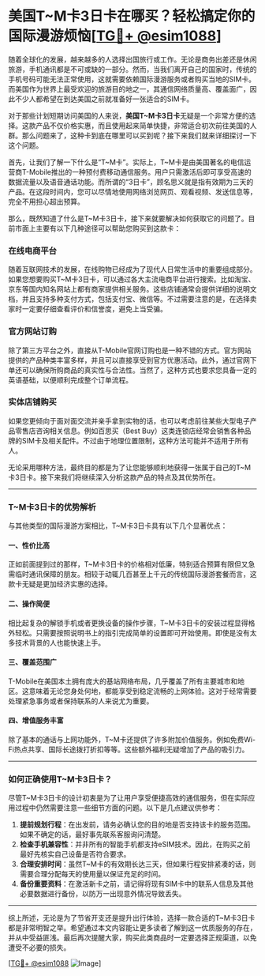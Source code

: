 # 美国T~M卡3日卡在哪买？轻松搞定你的国际漫游烦恼[[TG💪+ @esim1088](https://t.me/s/esim1088)]

随着全球化的发展，越来越多的人选择出国旅行或工作。无论是商务出差还是休闲旅游，手机通讯都是不可或缺的一部分。然而，当我们离开自己的国家时，传统的手机号码可能无法正常使用，这就需要依赖国际漫游服务或者购买当地的SIM卡。而美国作为世界上最受欢迎的旅游目的地之一，其通信网络质量高、覆盖面广，因此不少人都希望在到达美国之前就准备好一张适合的SIM卡。

对于那些计划短期访问美国的人来说，**美国T~M卡3日卡**无疑是一个非常方便的选择。这款产品不仅价格实惠，而且使用起来简单快捷，非常适合初次前往美国的人群。那么问题来了，这种卡到底在哪里可以买到呢？接下来我们就来详细探讨一下这个问题。

首先，让我们了解一下什么是“T~M卡”。实际上，T~M卡是由美国著名的电信运营商T-Mobile推出的一种预付费移动通信服务。用户只需激活后即可享受高速的数据流量以及语音通话功能。而所谓的“3日卡”，顾名思义就是指有效期为三天的产品。在这段时间内，您可以尽情地使用网络浏览网页、观看视频、发送信息等，完全不用担心超出预算。

那么，既然知道了什么是T~M卡3日卡，接下来就要解决如何获取它的问题了。目前市面上主要有以下几种途径可以帮助您购买到这款卡：

### 在线电商平台

随着互联网技术的发展，在线购物已经成为了现代人日常生活中的重要组成部分。如果您想要购买T~M卡3日卡，可以通过各大主流电商平台进行搜索。比如淘宝、京东等国内知名网站上都有商家提供相关服务。这些店铺通常会提供详细的说明文档，并且支持多种支付方式，包括支付宝、微信等。不过需要注意的是，在选择卖家时一定要仔细查看评价和信誉度，避免上当受骗。

### 官方网站订购

除了第三方平台之外，直接从T-Mobile官网订购也是一种不错的方式。官方网站提供的产品种类丰富多样，并且可以直接享受到官方优惠活动。此外，通过官网下单还可以确保所购商品的真实性与合法性。当然了，这种方式也要求您具备一定的英语基础，以便顺利完成整个订单流程。

### 实体店铺购买

如果您更倾向于面对面交流并亲手拿到实物的话，也可以考虑前往某些大型电子产品零售店咨询相关信息。例如百思买（Best Buy）这类连锁店经常会销售各种品牌的SIM卡及相关配件。不过由于地理位置限制，这种方法可能并不适用于所有人。

无论采用哪种方法，最终目的都是为了让您能够顺利地获得一张属于自己的T~M卡3日卡。接下来我们将继续深入分析这款产品的特点及其优势所在。

---

### T~M卡3日卡的优势解析

与其他类型的国际漫游方案相比，T~M卡3日卡具有以下几个显著优点：

#### 一、性价比高

正如前面提到过的那样，T~M卡3日卡的价格相对低廉，特别适合预算有限但又急需临时通讯保障的朋友。相较于动辄几百甚至上千元的传统国际漫游套餐而言，这款卡无疑是更加经济实惠的选择。

#### 二、操作简便

相比起复杂的解锁手机或者更换设备的操作步骤，T~M卡3日卡的安装过程显得格外轻松。只需要按照说明书上的指引完成简单的设置即可开始使用。即使是没有太多技术背景的人也能快速上手。

#### 三、覆盖范围广

T-Mobile在美国本土拥有庞大的基站网络布局，几乎覆盖了所有主要城市和地区。这意味着无论您身处何地，都能享受到稳定流畅的上网体验。这对于经常需要处理紧急事务或者保持联系的人来说尤为重要。

#### 四、增值服务丰富

除了基本的通话与上网功能外，T~M卡还提供了许多附加价值服务。例如免费Wi-Fi热点共享、国际长途拨打折扣等等。这些额外福利无疑增加了产品的吸引力。

---

### 如何正确使用T~M卡3日卡？

尽管T~M卡3日卡的设计初衷是为了让用户享受便捷高效的通信服务，但在实际应用过程中仍然需要注意一些细节方面的问题。以下是几点建议供参考：

1. **提前规划行程**：在出发前，请务必确认您的目的地是否支持该卡的服务范围。如果不确定的话，最好事先联系客服询问清楚。
2. **检查手机兼容性**：并非所有的智能手机都支持eSIM技术。因此，在购买之前最好先核实自己设备是否符合要求。
3. **合理安排时间**：虽然T~M卡的有效期长达三天，但如果行程安排紧凑的话，则需要合理分配每天的使用量以保证充足的时间。
4. **备份重要资料**：在激活新卡之前，请记得将现有SIM卡中的联系人信息及其他必要数据进行备份，以防万一出现意外情况导致丢失。

---

综上所述，无论是为了节省开支还是提升出行体验，选择一款合适的T~M卡3日卡都是非常明智之举。希望通过本文内容能让更多读者了解到这一优质服务的存在，并从中受益匪浅。最后再次提醒大家，购买此类商品时一定要选择正规渠道，以免遭受不必要的损失。

[[TG💪+ @esim1088](https://t.me/s/esim1088) ![Image](https://i.postimg.cc/4NQfJmqS/Snipaste-2025-05-13-00-14-12.png)]